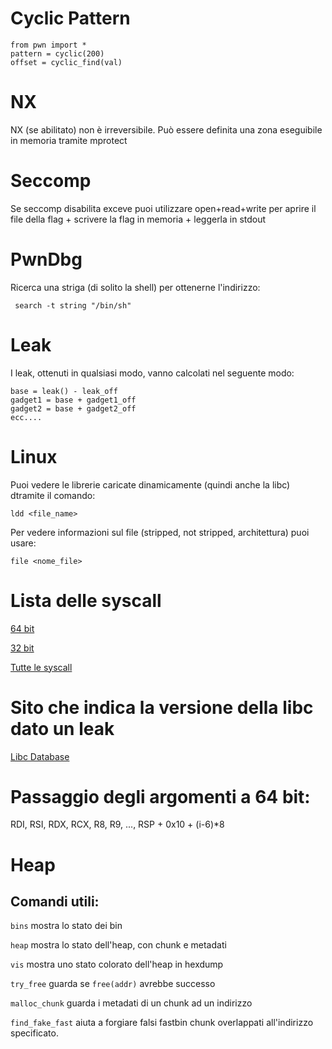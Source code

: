 # Cyclic Pattern
```
from pwn import *
pattern = cyclic(200)
offset = cyclic_find(val)
```
# NX
NX (se abilitato) non è irreversibile. Può essere definita una zona eseguibile in memoria tramite mprotect

# Seccomp
Se seccomp disabilita exceve puoi utilizzare open+read+write per aprire il file della flag + scrivere la flag in memoria + leggerla in stdout


# PwnDbg

Ricerca una striga (di solito la shell) per ottenerne l'indirizzo:

```
 search -t string "/bin/sh" 
```

# Leak
I leak, ottenuti in qualsiasi modo, vanno calcolati nel seguente modo:

```
base = leak() - leak_off
gadget1 = base + gadget1_off
gadget2 = base + gadget2_off
ecc....
```
# Linux
Puoi vedere le librerie caricate dinamicamente (quindi anche la libc) dtramite il comando:
```
ldd <file_name>
```
Per vedere informazioni sul file (stripped, not stripped, architettura) puoi usare:
```
file <nome_file>
```

# Lista delle syscall 

[64 bit](https://blog.rchapman.org/posts/Linux_System_Call_Table_for_x86_64/)

[32 bit](https://x86.syscall.sh/)

[Tutte le syscall](https://syscalls.w3challs.com/)

# Sito che indica la versione della libc dato un leak

[Libc Database](https://libc.rip/)

# Passaggio degli argomenti a 64 bit:
RDI, RSI, RDX, RCX, R8, R9, ..., RSP + 0x10 + (i-6)*8

# Heap
## Comandi utili:

```bins``` mostra lo stato dei bin

```heap``` mostra lo stato dell'heap, con chunk e metadati

```vis``` mostra uno stato colorato dell'heap in hexdump

```try_free``` guarda se ```free(addr)``` avrebbe successo

```malloc_chunk``` guarda i metadati di un chunk ad un indirizzo

```find_fake_fast``` aiuta a forgiare falsi fastbin chunk overlappati all'indirizzo specificato.

